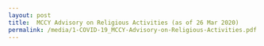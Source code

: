 ```yaml
---
layout: post
title:  MCCY Advisory on Religious Activities (as of 26 Mar 2020)
permalink: /media/1-COVID-19_MCCY-Advisory-on-Religious-Activities.pdf
---
```

